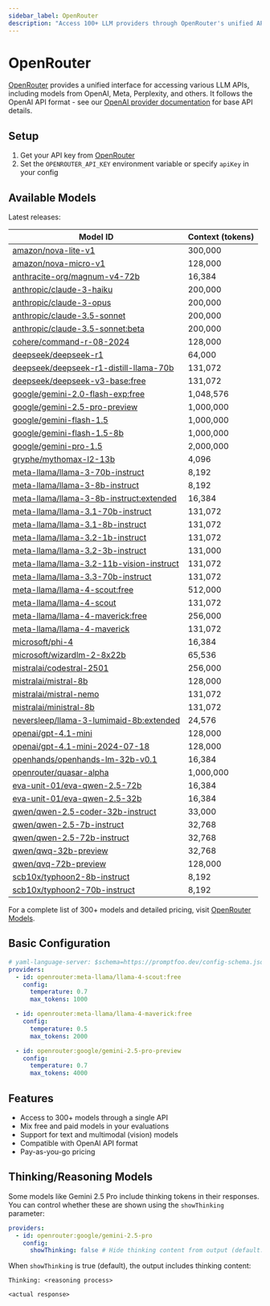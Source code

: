 ```yaml
---
sidebar_label: OpenRouter
description: "Access 100+ LLM providers through OpenRouter's unified API gateway with automatic routing and cost optimization features"
---
```


# OpenRouter

[OpenRouter](https://openrouter.ai/) provides a unified interface for accessing various LLM APIs, including models from OpenAI, Meta, Perplexity, and others. It follows the OpenAI API format - see our [OpenAI provider documentation](/docs/providers/openai/) for base API details.

## Setup

1. Get your API key from [OpenRouter](https://openrouter.ai/)
2. Set the `OPENROUTER_API_KEY` environment variable or specify `apiKey` in your config

## Available Models

Latest releases:

| **Model ID**                                                                                               | **Context (tokens)** |
| ---------------------------------------------------------------------------------------------------------- | -------------------- |
| [amazon/nova-lite-v1](https://openrouter.ai/amazon/nova-lite-v1)                                           | 300,000              |
| [amazon/nova-micro-v1](https://openrouter.ai/amazon/nova-micro-v1)                                         | 128,000              |
| [anthracite-org/magnum-v4-72b](https://openrouter.ai/anthracite-org/magnum-v4-72b)                         | 16,384               |
| [anthropic/claude-3-haiku](https://openrouter.ai/anthropic/claude-3-haiku)                                 | 200,000              |
| [anthropic/claude-3-opus](https://openrouter.ai/anthropic/claude-3-opus)                                   | 200,000              |
| [anthropic/claude-3.5-sonnet](https://openrouter.ai/anthropic/claude-3.5-sonnet)                           | 200,000              |
| [anthropic/claude-3.5-sonnet:beta](https://openrouter.ai/anthropic/claude-3.5-sonnet:beta)                 | 200,000              |
| [cohere/command-r-08-2024](https://openrouter.ai/cohere/command-r-08-2024)                                 | 128,000              |
| [deepseek/deepseek-r1](https://openrouter.ai/deepseek/deepseek-r1)                                         | 64,000               |
| [deepseek/deepseek-r1-distill-llama-70b](https://openrouter.ai/deepseek/deepseek-r1-distill-llama-70b)     | 131,072              |
| [deepseek/deepseek-v3-base:free](https://openrouter.ai/deepseek/deepseek-v3-base)                          | 131,072              |
| [google/gemini-2.0-flash-exp:free](https://openrouter.ai/google/gemini-2.0-flash-exp:free)                 | 1,048,576            |
| [google/gemini-2.5-pro-preview](https://openrouter.ai/google/gemini-2.5-pro-preview)                       | 1,000,000            |
| [google/gemini-flash-1.5](https://openrouter.ai/google/gemini-flash-1.5)                                   | 1,000,000            |
| [google/gemini-flash-1.5-8b](https://openrouter.ai/google/gemini-flash-1.5-8b)                             | 1,000,000            |
| [google/gemini-pro-1.5](https://openrouter.ai/google/gemini-pro-1.5)                                       | 2,000,000            |
| [gryphe/mythomax-l2-13b](https://openrouter.ai/gryphe/mythomax-l2-13b)                                     | 4,096                |
| [meta-llama/llama-3-70b-instruct](https://openrouter.ai/meta-llama/llama-3-70b-instruct)                   | 8,192                |
| [meta-llama/llama-3-8b-instruct](https://openrouter.ai/meta-llama/llama-3-8b-instruct)                     | 8,192                |
| [meta-llama/llama-3-8b-instruct:extended](https://openrouter.ai/meta-llama/llama-3-8b-instruct:extended)   | 16,384               |
| [meta-llama/llama-3.1-70b-instruct](https://openrouter.ai/meta-llama/llama-3.1-70b-instruct)               | 131,072              |
| [meta-llama/llama-3.1-8b-instruct](https://openrouter.ai/meta-llama/llama-3.1-8b-instruct)                 | 131,072              |
| [meta-llama/llama-3.2-1b-instruct](https://openrouter.ai/meta-llama/llama-3.2-1b-instruct)                 | 131,072              |
| [meta-llama/llama-3.2-3b-instruct](https://openrouter.ai/meta-llama/llama-3.2-3b-instruct)                 | 131,000              |
| [meta-llama/llama-3.2-11b-vision-instruct](https://openrouter.ai/meta-llama/llama-3.2-11b-vision-instruct) | 131,072              |
| [meta-llama/llama-3.3-70b-instruct](https://openrouter.ai/meta-llama/llama-3.3-70b-instruct)               | 131,072              |
| [meta-llama/llama-4-scout:free](https://openrouter.ai/meta-llama/llama-4-scout)                            | 512,000              |
| [meta-llama/llama-4-scout](https://openrouter.ai/meta-llama/llama-4-scout)                                 | 131,072              |
| [meta-llama/llama-4-maverick:free](https://openrouter.ai/meta-llama/llama-4-maverick)                      | 256,000              |
| [meta-llama/llama-4-maverick](https://openrouter.ai/meta-llama/llama-4-maverick)                           | 131,072              |
| [microsoft/phi-4](https://openrouter.ai/microsoft/phi-4)                                                   | 16,384               |
| [microsoft/wizardlm-2-8x22b](https://openrouter.ai/microsoft/wizardlm-2-8x22b)                             | 65,536               |
| [mistralai/codestral-2501](https://openrouter.ai/mistralai/codestral-2501)                                 | 256,000              |
| [mistralai/mistral-8b](https://openrouter.ai/mistralai/mistral-8b)                                         | 128,000              |
| [mistralai/mistral-nemo](https://openrouter.ai/mistralai/mistral-nemo)                                     | 131,072              |
| [mistralai/ministral-8b](https://openrouter.ai/mistralai/ministral-8b)                                     | 131,072              |
| [neversleep/llama-3-lumimaid-8b:extended](https://openrouter.ai/neversleep/llama-3-lumimaid-8b:extended)   | 24,576               |
| [openai/gpt-4.1-mini](https://openrouter.ai/openai/gpt-4.1-mini)                                           | 128,000              |
| [openai/gpt-4.1-mini-2024-07-18](https://openrouter.ai/openai/gpt-4.1-mini-2024-07-18)                     | 128,000              |
| [openhands/openhands-lm-32b-v0.1](https://openrouter.ai/openhands/openhands-lm-32b-v0.1)                   | 16,384               |
| [openrouter/quasar-alpha](https://openrouter.ai/openrouter/quasar-alpha)                                   | 1,000,000            |
| [eva-unit-01/eva-qwen-2.5-72b](https://openrouter.ai/eva-unit-01/eva-qwen-2.5-72b)                         | 16,384               |
| [eva-unit-01/eva-qwen-2.5-32b](https://openrouter.ai/eva-unit-01/eva-qwen-2.5-32b)                         | 16,384               |
| [qwen/qwen-2.5-coder-32b-instruct](https://openrouter.ai/qwen/qwen-2.5-coder-32b-instruct)                 | 33,000               |
| [qwen/qwen-2.5-7b-instruct](https://openrouter.ai/qwen/qwen-2.5-7b-instruct)                               | 32,768               |
| [qwen/qwen-2.5-72b-instruct](https://openrouter.ai/qwen/qwen-2.5-72b-instruct)                             | 32,768               |
| [qwen/qwq-32b-preview](https://openrouter.ai/qwen/qwq-32b-preview)                                         | 32,768               |
| [qwen/qvq-72b-preview](https://openrouter.ai/qwen/qvq-72b-preview)                                         | 128,000              |
| [scb10x/typhoon2-8b-instruct](https://openrouter.ai/scb10x/typhoon2-8b-instruct)                           | 8,192                |
| [scb10x/typhoon2-70b-instruct](https://openrouter.ai/scb10x/typhoon2-70b-instruct)                         | 8,192                |

For a complete list of 300+ models and detailed pricing, visit [OpenRouter Models](https://openrouter.ai/models).

## Basic Configuration

```yaml title="promptfooconfig.yaml"
# yaml-language-server: $schema=https://promptfoo.dev/config-schema.json
providers:
  - id: openrouter:meta-llama/llama-4-scout:free
    config:
      temperature: 0.7
      max_tokens: 1000

  - id: openrouter:meta-llama/llama-4-maverick:free
    config:
      temperature: 0.5
      max_tokens: 2000

  - id: openrouter:google/gemini-2.5-pro-preview
    config:
      temperature: 0.7
      max_tokens: 4000
```

## Features

- Access to 300+ models through a single API
- Mix free and paid models in your evaluations
- Support for text and multimodal (vision) models
- Compatible with OpenAI API format
- Pay-as-you-go pricing

## Thinking/Reasoning Models

Some models like Gemini 2.5 Pro include thinking tokens in their responses. You can control whether these are shown using the `showThinking` parameter:

```yaml title="promptfooconfig.yaml"
providers:
  - id: openrouter:google/gemini-2.5-pro
    config:
      showThinking: false # Hide thinking content from output (default: true)
```

When `showThinking` is true (default), the output includes thinking content:

```
Thinking: <reasoning process>

<actual response>
```
